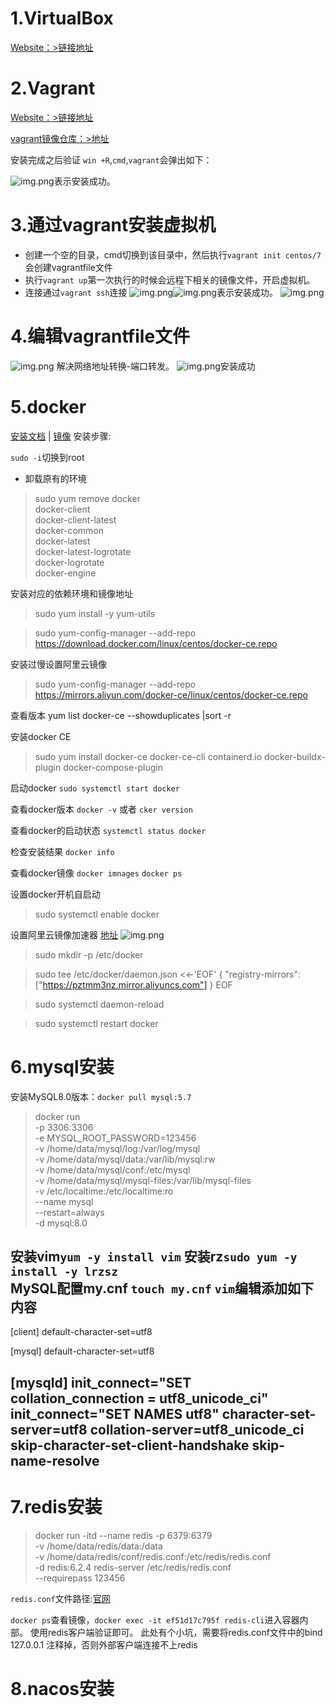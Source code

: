 # 1.VirtualBox

[Website：>链接地址](https://www.virtualbox.org/wiki/Downloads)

# 2.Vagrant

[Website：>链接地址](https://www.vagrantup.com/)

[vagrant镜像仓库：>地址](https://app.vagrantup.com/boxes/search)

安装完成之后验证
`win +R`,`cmd`,`vagrant`会弹出如下：

![img.png](img/success.png)表示安装成功。

# 3.通过vagrant安装虚拟机
+ 创建一个空的目录，cmd切换到该目录中，然后执行`vagrant init centos/7`会创建vagrantfile文件
+ 执行`vagrant up`第一次执行的时候会远程下相关的镜像文件，开启虚拟机。
+ 连接通过`vagrant ssh`连接
![img.png](img/init.png)![img.png](img/init2.png)表示安装成功。
![img.png](img/success2.png)

# 4.编辑vagrantfile文件
![img.png](img/vagrantfile.png) 解决网络地址转换-端口转发。
![img.png](img/转换.png)安装成功

# 5.docker
[安装文档](https://docs.docker.com/engine/install/centos/) | [镜像](https://hub-stage.docker.com/)
安装步骤:

`sudo -i`切换到root
+ 卸载原有的环境
> sudo yum remove docker \
                docker-client \
                docker-client-latest \
                docker-common \
                docker-latest \
                docker-latest-logrotate \
                docker-logrotate \
                docker-engine

安装对应的依赖环境和镜像地址
> sudo yum install -y yum-utils

> sudo yum-config-manager --add-repo https://download.docker.com/linux/centos/docker-ce.repo

安装过慢设置阿里云镜像
> sudo yum-config-manager --add-repo https://mirrors.aliyun.com/docker-ce/linux/centos/docker-ce.repo

查看版本
yum list docker-ce --showduplicates |sort -r

安装docker CE
> sudo yum install docker-ce docker-ce-cli containerd.io docker-buildx-plugin docker-compose-plugin

启动docker `sudo systemctl start docker`

查看docker版本 `docker -v` 或者 `cker version`

查看docker的启动状态 `systemctl status docker`

检查安装结果 `docker info`

查看docker镜像 `docker imnages` `docker ps`

设置docker开机自启动
> sudo systemctl enable docker

设置阿里云镜像加速器 [地址](https://cr.console.aliyun.com/cn-hangzhou/instances/mirrors)
![img.png](img/阿里云镜像加速器.png)
> sudo mkdir -p /etc/docker

> sudo tee /etc/docker/daemon.json <<-'EOF'
{
"registry-mirrors": ["https://pztmm3nz.mirror.aliyuncs.com"]
}
EOF

> sudo systemctl daemon-reload

> sudo systemctl restart docker

# 6.mysql安装
安装MySQL8.0版本：`docker pull mysql:5.7`
> docker run \
    -p 3306:3306 \
    -e MYSQL_ROOT_PASSWORD=123456 \
    -v /home/data/mysql/log:/var/log/mysql \
    -v /home/data/mysql/data:/var/lib/mysql:rw \
    -v /home/data/mysql/conf:/etc/mysql \
    -v /home/data/mysql/mysql-files:/var/lib/mysql-files \
    -v /etc/localtime:/etc/localtime:ro \
    --name mysql \
    --restart=always \
    -d mysql:8.0

安装vim`yum -y install vim` 
安装rz`sudo yum -y install -y lrzsz`  
MySQL配置my.cnf
`touch my.cnf`
`vim`编辑添加如下内容
---
[client]
default-character-set=utf8

[mysql]
default-character-set=utf8

[mysqld]
init_connect="SET collation_connection = utf8_unicode_ci"
init_connect="SET NAMES utf8"
character-set-server=utf8
collation-server=utf8_unicode_ci
skip-character-set-client-handshake
skip-name-resolve
---

# 7.redis安装
> docker run -itd --name redis -p 6379:6379 \
   -v /home/data/redis/data:/data \
   -v /home/data/redis/conf/redis.conf:/etc/redis/redis.conf \
   -d redis:6.2.4 redis-server /etc/redis/redis.conf \
   --requirepass 123456

`redis.conf`文件路径:[官网](https://redis.io/docs/management/config/)

`docker ps`查看镜像，`docker exec -it ef51d17c795f redis-cli`进入容器内部。
使用redis客户端验证即可。
此处有个小坑，需要将redis.conf文件中的bind 127.0.0.1 注释掉，否则外部客户端连接不上redis
# 8.nacos安装
> 



